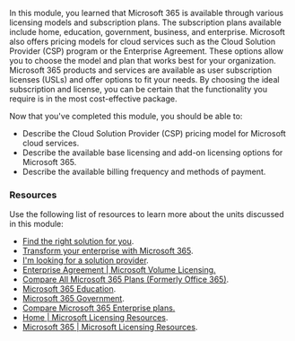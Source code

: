 In this module, you learned that Microsoft 365 is available through various licensing models and subscription plans. The subscription plans available include home, education, government, business, and enterprise. Microsoft also offers pricing models for cloud services such as the Cloud Solution Provider (CSP) program or the Enterprise Agreement. These options allow you to choose the model and plan that works best for your organization. Microsoft 365 products and services are available as user subscription licenses (USLs) and offer options to fit your needs. By choosing the ideal subscription and license, you can be certain that the functionality you require is in the most cost-effective package.

Now that you've completed this module, you should be able to:

 -  Describe the Cloud Solution Provider (CSP) pricing model for Microsoft cloud services.
 -  Describe the available base licensing and add-on licensing options for Microsoft 365.
 -  Describe the available billing frequency and methods of payment.

### Resources

Use the following list of resources to learn more about the units discussed in this module:

 -  [Find the right solution for you](https://www.microsoft.com/microsoft-365/compare-all-microsoft-365-products-b?azure-portal=true).
 -  [Transform your enterprise with Microsoft 365](https://www.microsoft.com/microsoft-365/compare-microsoft-365-enterprise-plans?azure-portal=true).
 -  [I'm looking for a solution provider](https://www.microsoft.com/solution-providers/home?azure-portal=true).
 -  [Enterprise Agreement \| Microsoft Volume Licensing.](https://www.microsoft.com/Licensing/licensing-programs/enterprise?azure-portal=true)
 -  [Compare All Microsoft 365 Plans (Formerly Office 365)](https://www.microsoft.com/microsoft-365/buy/compare-all-microsoft-365-products-b?azure-portal=true).
 -  [Microsoft 365 Education](https://www.microsoft.com/licensing/product-licensing/microsoft-365-education?azure-portal=true).
 -  [Microsoft 365 Government](https://www.microsoft.com/microsoft-365/government?azure-portal=true).
 -  [Compare Microsoft 365 Enterprise plans.](https://www.microsoft.com/microsoft-365/compare-microsoft-365-enterprise-plans?azure-portal=true)
 -  [Home \| Microsoft Licensing Resources](https://www.microsoft.com/licensing/default?azure-portal=true).
 -  [Microsoft 365 \| Microsoft Licensing Resources](https://www.microsoft.com/Licensing/product-licensing/microsoft-365?azure-portal=true).
